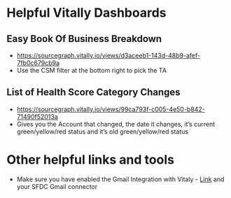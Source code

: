 # Helpful Vitally Dashboards

## Easy Book Of Business Breakdown

- https://sourcegraph.vitally.io/views/d3aceeb1-143d-48b9-afef-7fb0c679cb9a
- Use the CSM filter at the bottom right to pick the TA

## List of Health Score Category Changes

- https://sourcegraph.vitally.io/views/99ca793f-c005-4e50-b842-71490f52013a
- Gives you the Account that changed, the date it changes, it’s current green/yellow/red status and it’s old green/yellow/red status

# Other helpful links and tools

- Make sure you have enabled the Gmail Integration with Vitaly - [Link](https://docs.vitally.io/pushing-data-to-vitally/integrations/gmail) and your SFDC Gmail connector

